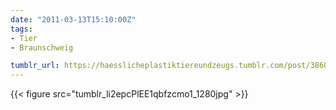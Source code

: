 ```yaml
---
date: "2011-03-13T15:10:00Z"
tags:
- Tier
- Braunschweig

tumblr_url: https://haesslicheplastiktiereundzeugs.tumblr.com/post/3860951268
---
```

{{< figure src="tumblr_li2epcPlEE1qbfzcmo1_1280jpg" >}} 
